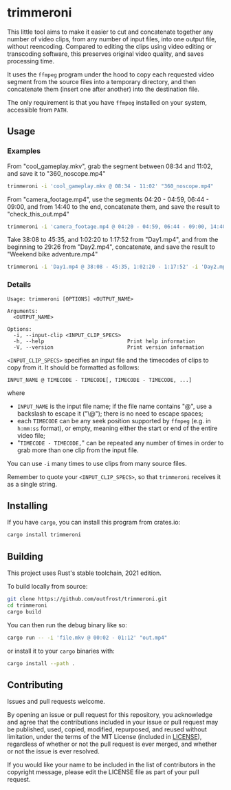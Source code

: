 # trimmeroni

This little tool aims to make it easier to cut and concatenate together any number of video clips,
from any number of input files, into one output file, without reencoding. Compared to editing the
clips using video editing or transcoding software, this preserves original video quality, and
saves processing time.

It uses the `ffmpeg` program under the hood to copy each requested video segment from the source
files into a temporary directory, and then concatenate them (insert one after another) into
the destination file.

The only requirement is that you have `ffmpeg` installed on your system, accessible from `PATH`.

## Usage

### Examples

From "cool_gameplay.mkv", grab the segment between 08:34 and 11:02, and save it to "360_noscope.mp4"
```sh
trimmeroni -i 'cool_gameplay.mkv @ 08:34 - 11:02' "360_noscope.mp4"
```

From "camera_footage.mp4", use the segments 04:20 - 04:59, 06:44 - 09:00, and from 14:40 to the end,
concatenate them, and save the result to "check_this_out.mp4"
```sh
trimmeroni -i 'camera_footage.mp4 @ 04:20 - 04:59, 06:44 - 09:00, 14:40 - ' "check_this_out.mp4"
```

Take 38:08 to 45:35, and 1:02:20 to 1:17:52 from "Day1.mp4", and from the beginning to 29:26 from
"Day2.mp4", concatenate, and save the result to "Weekend bike adventure.mp4"
```sh
trimmeroni -i 'Day1.mp4 @ 38:08 - 45:35, 1:02:20 - 1:17:52' -i 'Day2.mp4 @ - 29:26' "Weekend bike adventure.mp4"
```

### Details

```
Usage: trimmeroni [OPTIONS] <OUTPUT_NAME>

Arguments:
  <OUTPUT_NAME>

Options:
  -i, --input-clip <INPUT_CLIP_SPECS>
  -h, --help                           Print help information
  -V, --version                        Print version information
```

`<INPUT_CLIP_SPECS>` specifies an input file and the timecodes of clips to copy from it. It should
be formatted as follows:

```
INPUT_NAME @ TIMECODE - TIMECODE[, TIMECODE - TIMECODE, ...]
```

where
* `INPUT_NAME` is the input file name; if the file name contains "@", use a backslash to escape it
("\\@"); there is no need to escape spaces;
* each `TIMECODE` can be any seek position supported by `ffmpeg` (e.g. in `h:mm:ss` format),
or empty, meaning either the start or end of the entire video file;
* "`TIMECODE - TIMECODE,`" can be repeated any number of times in order to grab more than one clip
from the input file.

You can use `-i` many times to use clips from many source files.

Remember to quote your `<INPUT_CLIP_SPECS>`, so that `trimmeroni` receives it as a single string.

## Installing

If you have `cargo`, you can install this program from crates.io:
```sh
cargo install trimmeroni
```

## Building

This project uses Rust's stable toolchain, 2021 edition.

To build locally from source:

```sh
git clone https://github.com/outfrost/trimmeroni.git
cd trimmeroni
cargo build
```

You can then run the debug binary like so:

```sh
cargo run -- -i 'file.mkv @ 00:02 - 01:12' "out.mp4"
```

or install it to your `cargo` binaries with:

```sh
cargo install --path .
```

## Contributing

Issues and pull requests welcome.

By opening an issue or pull request for this repository, you acknowledge and agree that
the contributions included in your issue or pull request may be published, used, copied, modified,
repurposed, and reused without limitation, under the terms of the MIT License (included in
[LICENSE](LICENSE)), regardless of whether or not the pull request is ever merged, and whether
or not the issue is ever resolved.

If you would like your name to be included in the list of contributors in the copyright message,
please edit the LICENSE file as part of your pull request.
